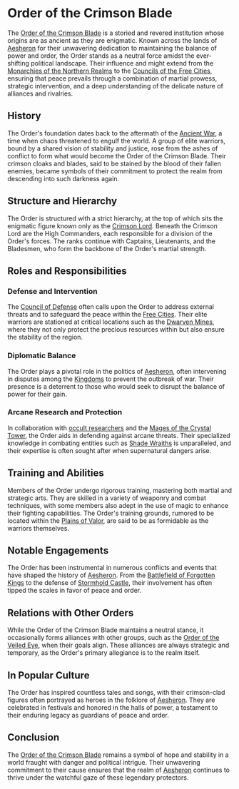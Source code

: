 # Order of the Crimson Blade

The [Order of the Crimson Blade](Order%20of%20the%20Crimson%20Blade.md) is a storied and revered institution whose origins are as ancient as they are enigmatic. Known across the lands of [Aesheron](Aesheron.md) for their unwavering dedication to maintaining the balance of power and order, the Order stands as a neutral force amidst the ever-shifting political landscape. Their influence and might extend from the [Monarchies of the Northern Realms](Monarchies%20of%20the%20Northern%20Realms.md) to the [Councils of the Free Cities](Councils%20of%20the%20Free%20Cities.md), ensuring that peace prevails through a combination of martial prowess, strategic intervention, and a deep understanding of the delicate nature of alliances and rivalries.

## History

The Order's foundation dates back to the aftermath of the [Ancient War](Ancient%20War.md), a time when chaos threatened to engulf the world. A group of elite warriors, bound by a shared vision of stability and justice, rose from the ashes of conflict to form what would become the Order of the Crimson Blade. Their crimson cloaks and blades, said to be stained by the blood of their fallen enemies, became symbols of their commitment to protect the realm from descending into such darkness again.

## Structure and Hierarchy

The Order is structured with a strict hierarchy, at the top of which sits the enigmatic figure known only as the [Crimson Lord](Crimson%20Lord.md). Beneath the Crimson Lord are the High Commanders, each responsible for a division of the Order's forces. The ranks continue with Captains, Lieutenants, and the Bladesmen, who form the backbone of the Order's martial strength.

## Roles and Responsibilities

### Defense and Intervention

The [Council of Defense](Council%20of%20Defense.md) often calls upon the Order to address external threats and to safeguard the peace within the [Free Cities](Free%20Cities.md). Their elite warriors are stationed at critical locations such as the [Dwarven Mines](Dwarven%20Mines.md), where they not only protect the precious resources within but also ensure the stability of the region.

### Diplomatic Balance

The Order plays a pivotal role in the politics of [Aesheron](Aesheron.md), often intervening in disputes among the [Kingdoms](Kingdoms.md) to prevent the outbreak of war. Their presence is a deterrent to those who would seek to disrupt the balance of power for their gain.

### Arcane Research and Protection

In collaboration with [occult researchers](Occult%20Researchers.md) and the [Mages of the Crystal Tower](Mages%20of%20the%20Crystal%20Tower.md), the Order aids in defending against arcane threats. Their specialized knowledge in combating entities such as [Shade Wraiths](Shade%20Wraiths.md) is unparalleled, and their expertise is often sought after when supernatural dangers arise.

## Training and Abilities

Members of the Order undergo rigorous training, mastering both martial and strategic arts. They are skilled in a variety of weaponry and combat techniques, with some members also adept in the use of magic to enhance their fighting capabilities. The Order's training grounds, rumored to be located within the [Plains of Valor](Plains%20of%20Valor.md), are said to be as formidable as the warriors themselves.

## Notable Engagements

The Order has been instrumental in numerous conflicts and events that have shaped the history of [Aesheron](Aesheron.md). From the [Battlefield of Forgotten Kings](Battlefield%20of%20Forgotten%20Kings.md) to the defense of [Stormhold Castle](Stormhold%20Castle.md), their involvement has often tipped the scales in favor of peace and order.

## Relations with Other Orders

While the Order of the Crimson Blade maintains a neutral stance, it occasionally forms alliances with other groups, such as the [Order of the Veiled Eye](Order%20of%20the%20Veiled%20Eye.md), when their goals align. These alliances are always strategic and temporary, as the Order's primary allegiance is to the realm itself.

## In Popular Culture

The Order has inspired countless tales and songs, with their crimson-clad figures often portrayed as heroes in the folklore of [Aesheron](Aesheron.md). They are celebrated in festivals and honored in the halls of power, a testament to their enduring legacy as guardians of peace and order.

## Conclusion

The [Order of the Crimson Blade](Order%20of%20the%20Crimson%20Blade.md) remains a symbol of hope and stability in a world fraught with danger and political intrigue. Their unwavering commitment to their cause ensures that the realm of [Aesheron](Aesheron.md) continues to thrive under the watchful gaze of these legendary protectors.